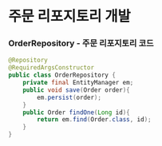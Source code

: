 # 주문 리포지토리 개발

### OrderRepository - 주문 리포지토리 코드

```java
@Repository
@RequiredArgsConstructor
public class OrderRepository {
    private final EntityManager em;
    public void save(Order order){
        em.persist(order);
    }
    public Order findOne(Long id){
        return em.find(Order.class, id);
    }
}
```